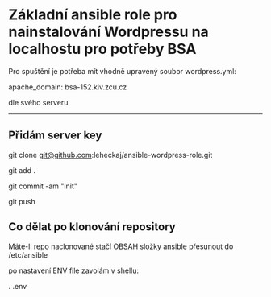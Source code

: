# Základní ansible role pro nainstalování Wordpressu na localhostu pro potřeby BSA

Pro spuštění je potřeba mít vhodně upravený soubor wordpress.yml:

apache_domain: bsa-152.kiv.zcu.cz

dle svého serveru

--------------------
Přidám server key 
-------------------


git clone git@github.com:leheckaj/ansible-wordpress-role.git

git add .

git commit -am "init"

git push


Co dělat po klonování repository
-------------------------------

Máte-li repo naclonované stačí OBSAH složky ansible přesunout do /etc/ansible

po nastavení ENV file zavolám v shellu:

. .env
